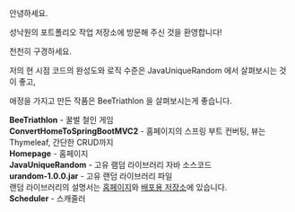 안녕하세요.<br>

성낙원의 포트폴리오 작업 저장소에 방문해 주신 것을 환영합니다!<br>

천천히 구경하세요.<br>

저의 현 시점 코드의 완성도와 로직 수준은 JavaUniqueRandom 에서 살펴보시는 것이 좋고,<br>

애정을 가지고 만든 작품은 BeeTriathlon 을 살펴보시는게 좋습니다.<br>

<p>

<b>BeeTriathlon</b> - 꿀벌 철인 게임 <br>
<b>ConvertHomeToSpringBootMVC2</b> - 홈페이지의 스프링 부트 컨버팅, 뷰는 Thymeleaf, 간단한 CRUD까지 <br>
<b>Homepage</b> - 홈페이지 <br>
<b>JavaUniqueRandom</b> - 고유 램덤 라이브러리 자바 소스코드 <br>
<b>urandom-1.0.0.jar</b> - 고유 랜덤 라이브러리 파일 <br>
랜덤 라이브러리의 설명서는 [홈페이지](http://bpduo.com/paradise/portfolio0.html?target="_blank")와 [배포용 저장소](https://github.com/quickbonak/UniqueRandom?target="_blank")에 있습니다.<br>
<b>Scheduler</b> - 스캐줄러 <br>
